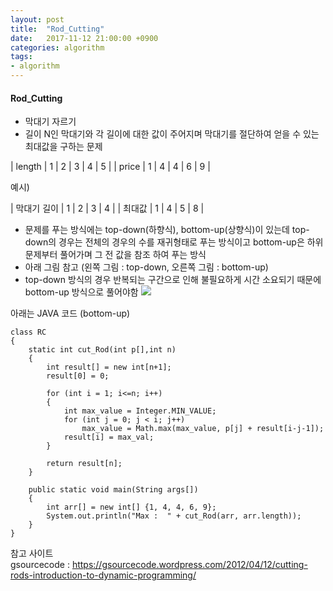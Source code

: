 ```yaml
---
layout: post
title:  "Rod_Cutting"
date:   2017-11-12 21:00:00 +0900
categories: algorithm
tags:
- algorithm
---
```



#### Rod_Cutting
- 막대기 자르기
- 길이 N인 막대기와 각 길이에 대한 값이 주어지며
막대기를 절단하여 얻을 수 있는 최대값을 구하는 문제

| length | 1 | 2 | 3 | 4 | 5 |
| price | 1 | 4 | 4 | 6 | 9 |

예시)

| 막대기 길이 | 1 | 2 | 3 | 4 |
| 최대값 | 1 | 4 | 5 | 8 |


- 문제를 푸는 방식에는 top-down(하향식), bottom-up(상향식)이 있는데
top-down의 경우는 전체의 경우의 수를 재귀형태로 푸는 방식이고
bottom-up은 하위문제부터 풀어가며 그 전 값을 참조 하여 푸는 방식
- 아래 그림 참고 (왼쪽 그림 : top-down,  오른쪽 그림 :  bottom-up)
- top-down 방식의 경우 반복되는 구간으로 인해 불필요하게 시간 소요되기 때문에 bottom-up 방식으로 풀어야함
![](https://gsourcecode.files.wordpress.com/2012/04/screenshot-at-2012-04-14-164607-e1334415808999.png)

아래는 JAVA 코드 (bottom-up)
```
class RC
{ 
    static int cut_Rod(int p[],int n) 
    { 
        int result[] = new int[n+1]; 
        result[0] = 0; 

        for (int i = 1; i<=n; i++) 
        { 
            int max_value = Integer.MIN_VALUE; 
            for (int j = 0; j < i; j++) 
                max_value = Math.max(max_value, p[j] + result[i-j-1]); 
            result[i] = max_val; 
        } 
  
        return result[n]; 
    } 

    public static void main(String args[]) 
    { 
        int arr[] = new int[] {1, 4, 4, 6, 9}; 
        System.out.println("Max :  " + cut_Rod(arr, arr.length)); 
    } 
} 
```

참고 사이트 <br>
gsourcecode : https://gsourcecode.wordpress.com/2012/04/12/cutting-rods-introduction-to-dynamic-programming/

[Jekyll-docs]: https://Jekyllrb.com/docs/home
[Jekyll-gh]:   https://github.com/Jekyll/Jekyll
[Jekyll-talk]: https://talk.Jekyllrb.com/



